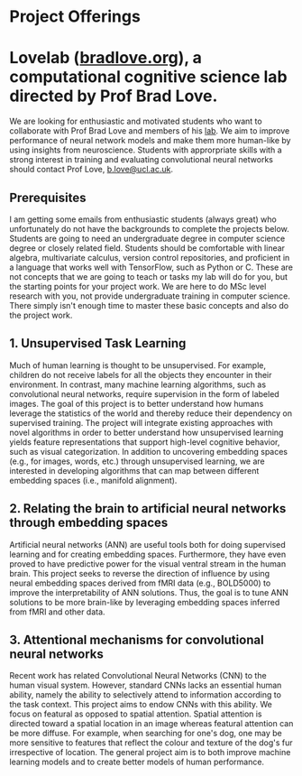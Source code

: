 # Project Offerings

# Lovelab ([bradlove.org](http://bradlove.org)), a computational cognitive science lab directed by Prof Brad Love.


We are looking for enthusiastic and motivated students who want to collaborate with Prof Brad Love and members of his [lab](http://bradlove.org). We aim to improve performance of neural network models and make them more human-like by using insights from neuroscience. Students with approrpriate skills with a strong interest in training and evaluating convolutional neural networks should contact Prof Love, b.love@ucl.ac.uk.

## Prerequisites

I am getting some emails from enthusiastic students (always great) who unfortunately do not have the backgrounds to complete the projects below. Students are going to need an undergraduate degree in computer science degree or closely related field. Students should be comfortable with linear algebra, multivariate calculus, version control repositories, and proficient in a language that works well with TensorFlow, such as Python or C. These are not concepts that we are going to teach or tasks my lab will do for you, but the starting points for your project work. We are here to do MSc level research with you, not provide undergraduate training in computer science. There simply isn't enough time to master these basic concepts and also do the project work.

## 1. Unsupervised Task Learning 
Much of human learning is thought to be unsupervised. For example, children do not receive labels for all the objects they encounter in their environment. In contrast, many machine learning algorithms, such as convolutional neural networks, require supervision in the form of labeled images. The goal of this project is to better understand how humans leverage the statistics of the world and thereby reduce their dependency on supervised training. The project will integrate existing approaches with novel algorithms in order to better understand how unsupervised learning yields feature representations that support high-level cognitive behavior, such as visual categorization. In addition to uncovering embedding spaces (e.g., for images, words, etc.) through unsupervised learning, we are interested in developing algorithms that can map between different embedding spaces (i.e., manifold alignment).

## 2. Relating the brain to artificial neural networks through embedding spaces
Artificial neural networks (ANN) are useful tools both for doing supervised learning and for creating embedding spaces. Furthermore, they have even proved to have predictive power for the visual ventral stream in the human brain. This project seeks to reverse the direction of influence by using neural embedding spaces derived from fMRI data (e.g., BOLD5000) to improve the interpretability of ANN solutions. Thus, the goal is to tune ANN solutions to be more brain-like by leveraging embedding spaces inferred from fMRI and other data. 

## 3. Attentional mechanisms for convolutional neural networks
Recent work has related Convolutional Neural Networks (CNN) to the human visual system. However, standard CNNs lacks an essential human ability, namely the ability to selectively attend to information according to the task context. This project aims to endow CNNs with this ability. We focus on featural as opposed to spatial attention. Spatial attention is directed toward a spatial location in an image whereas featural attention can be more diffuse. For example, when searching for one's dog, one may be more sensitive to features that reflect the colour and texture of the dog's fur irrespective of location. The general project aim is to both improve machine learning models and to create better models of human performance.
